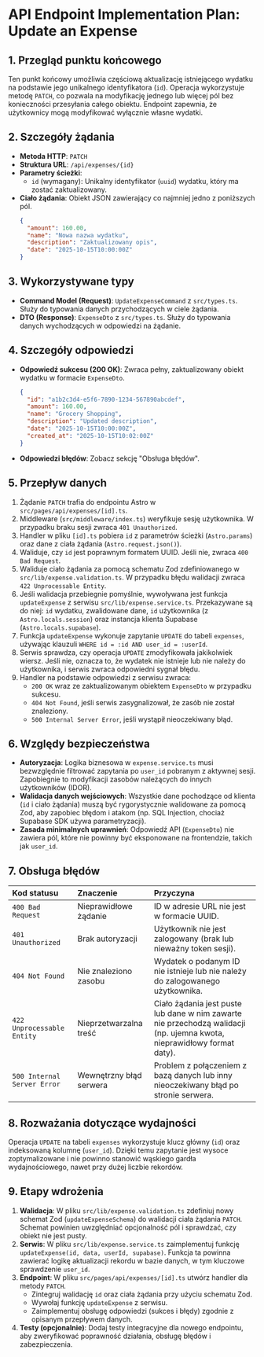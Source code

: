# API Endpoint Implementation Plan: Update an Expense

## 1. Przegląd punktu końcowego
Ten punkt końcowy umożliwia częściową aktualizację istniejącego wydatku na podstawie jego unikalnego identyfikatora (`id`). Operacja wykorzystuje metodę `PATCH`, co pozwala na modyfikację jednego lub więcej pól bez konieczności przesyłania całego obiektu. Endpoint zapewnia, że użytkownicy mogą modyfikować wyłącznie własne wydatki.

## 2. Szczegóły żądania
- **Metoda HTTP**: `PATCH`
- **Struktura URL**: `/api/expenses/{id}`
- **Parametry ścieżki**:
  - `id` (wymagany): Unikalny identyfikator (`uuid`) wydatku, który ma zostać zaktualizowany.
- **Ciało żądania**: Obiekt JSON zawierający co najmniej jedno z poniższych pól.
  ```json
  {
    "amount": 160.00,
    "name": "Nowa nazwa wydatku",
    "description": "Zaktualizowany opis",
    "date": "2025-10-15T10:00:00Z"
  }
  ```

## 3. Wykorzystywane typy
- **Command Model (Request)**: `UpdateExpenseCommand` z `src/types.ts`. Służy do typowania danych przychodzących w ciele żądania.
- **DTO (Response)**: `ExpenseDto` z `src/types.ts`. Służy do typowania danych wychodzących w odpowiedzi na żądanie.

## 4. Szczegóły odpowiedzi
- **Odpowiedź sukcesu (200 OK)**: Zwraca pełny, zaktualizowany obiekt wydatku w formacie `ExpenseDto`.
  ```json
  {
    "id": "a1b2c3d4-e5f6-7890-1234-567890abcdef",
    "amount": 160.00,
    "name": "Grocery Shopping",
    "description": "Updated description",
    "date": "2025-10-15T10:00:00Z",
    "created_at": "2025-10-15T10:02:00Z"
  }
  ```
- **Odpowiedzi błędów**: Zobacz sekcję "Obsługa błędów".

## 5. Przepływ danych
1.  Żądanie `PATCH` trafia do endpointu Astro w `src/pages/api/expenses/[id].ts`.
2.  Middleware (`src/middleware/index.ts`) weryfikuje sesję użytkownika. W przypadku braku sesji zwraca `401 Unauthorized`.
3.  Handler w pliku `[id].ts` pobiera `id` z parametrów ścieżki (`Astro.params`) oraz dane z ciała żądania (`Astro.request.json()`).
4.  Waliduje, czy `id` jest poprawnym formatem UUID. Jeśli nie, zwraca `400 Bad Request`.
5.  Waliduje ciało żądania za pomocą schematu Zod zdefiniowanego w `src/lib/expense.validation.ts`. W przypadku błędu walidacji zwraca `422 Unprocessable Entity`.
6.  Jeśli walidacja przebiegnie pomyślnie, wywoływana jest funkcja `updateExpense` z serwisu `src/lib/expense.service.ts`. Przekazywane są do niej: `id` wydatku, zwalidowane dane, `id` użytkownika (z `Astro.locals.session`) oraz instancja klienta Supabase (`Astro.locals.supabase`).
7.  Funkcja `updateExpense` wykonuje zapytanie `UPDATE` do tabeli `expenses`, używając klauzuli `WHERE id = :id AND user_id = :userId`.
8.  Serwis sprawdza, czy operacja `UPDATE` zmodyfikowała jakikolwiek wiersz. Jeśli nie, oznacza to, że wydatek nie istnieje lub nie należy do użytkownika, i serwis zwraca odpowiedni sygnał błędu.
9.  Handler na podstawie odpowiedzi z serwisu zwraca:
    -   `200 OK` wraz ze zaktualizowanym obiektem `ExpenseDto` w przypadku sukcesu.
    -   `404 Not Found`, jeśli serwis zasygnalizował, że zasób nie został znaleziony.
    -   `500 Internal Server Error`, jeśli wystąpił nieoczekiwany błąd.

## 6. Względy bezpieczeństwa
- **Autoryzacja**: Logika biznesowa w `expense.service.ts` musi bezwzględnie filtrować zapytania po `user_id` pobranym z aktywnej sesji. Zapobiegnie to modyfikacji zasobów należących do innych użytkowników (IDOR).
- **Walidacja danych wejściowych**: Wszystkie dane pochodzące od klienta (`id` i ciało żądania) muszą być rygorystycznie walidowane za pomocą Zod, aby zapobiec błędom i atakom (np. SQL Injection, chociaż Supabase SDK używa parametryzacji).
- **Zasada minimalnych uprawnień**: Odpowiedź API (`ExpenseDto`) nie zawiera pól, które nie powinny być eksponowane na frontendzie, takich jak `user_id`.

## 7. Obsługa błędów
| Kod statusu | Znaczenie | Przyczyna |
| :--- | :--- | :--- |
| `400 Bad Request` | Nieprawidłowe żądanie | ID w adresie URL nie jest w formacie UUID. |
| `401 Unauthorized` | Brak autoryzacji | Użytkownik nie jest zalogowany (brak lub nieważny token sesji). |
| `404 Not Found` | Nie znaleziono zasobu | Wydatek o podanym ID nie istnieje lub nie należy do zalogowanego użytkownika. |
| `422 Unprocessable Entity`| Nieprzetwarzalna treść | Ciało żądania jest puste lub dane w nim zawarte nie przechodzą walidacji (np. ujemna kwota, nieprawidłowy format daty). |
| `500 Internal Server Error`| Wewnętrzny błąd serwera | Problem z połączeniem z bazą danych lub inny nieoczekiwany błąd po stronie serwera. |

## 8. Rozważania dotyczące wydajności
Operacja `UPDATE` na tabeli `expenses` wykorzystuje klucz główny (`id`) oraz indeksowaną kolumnę (`user_id`). Dzięki temu zapytanie jest wysoce zoptymalizowane i nie powinno stanowić wąskiego gardła wydajnościowego, nawet przy dużej liczbie rekordów.

## 9. Etapy wdrożenia
1.  **Walidacja**: W pliku `src/lib/expense.validation.ts` zdefiniuj nowy schemat Zod (`updateExpenseSchema`) do walidacji ciała żądania `PATCH`. Schemat powinien uwzględniać opcjonalność pól i sprawdzać, czy obiekt nie jest pusty.
2.  **Serwis**: W pliku `src/lib/expense.service.ts` zaimplementuj funkcję `updateExpense(id, data, userId, supabase)`. Funkcja ta powinna zawierać logikę aktualizacji rekordu w bazie danych, w tym kluczowe sprawdzenie `user_id`.
3.  **Endpoint**: W pliku `src/pages/api/expenses/[id].ts` utwórz handler dla metody `PATCH`.
    -   Zintegruj walidację `id` oraz ciała żądania przy użyciu schematu Zod.
    -   Wywołaj funkcję `updateExpense` z serwisu.
    -   Zaimplementuj obsługę odpowiedzi (sukces i błędy) zgodnie z opisanym przepływem danych.
4.  **Testy (opcjonalnie)**: Dodaj testy integracyjne dla nowego endpointu, aby zweryfikować poprawność działania, obsługę błędów i zabezpieczenia.
